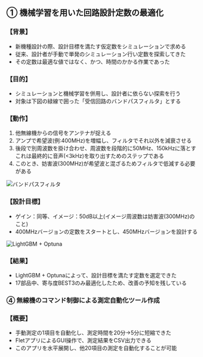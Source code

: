 ## ① 機械学習を用いた回路設計定数の最適化 

### 【背景】

- 新機種設計の際、設計目標を満たす仮定数をシミュレーションで求める
- 従来、設計者が手動で単発のシミュレーション行い定数を探索してきた
- その定数は最適な値ではなく、かつ、時間のかかる作業であった

### 【目的】

- シミュレーションと機械学習を併用し、設計者に依らない探索を行う
- 対象は下図の緑線で囲った「受信回路のバンドパスフィルタ」とする

### 【動作】

1. 他無線機からの信号をアンテナが捉える
2. アンプで希望波(例:400MHz)を増幅し、フィルタでそれ以外を減衰させる
3. 後段で別周波数を掛け合わせ、周波数を段階的に50MHz、150kHzに落とす<br>
これは最終的に音声(<3kHz)を取り出すためのステップである
4. このとき、妨害波(300MHz)が希望波と混ざるためフィルタで低減する必要がある

<img src="https://github.com/yosuke999/product/blob/images/BPF.png" alt="バンドパスフィルタ" title="バンドパスフィルタ">

### 【設計目標】

- ゲイン：同等、イメージ：50dB以上(イメージ周波数は妨害波(300MHz)のこと)
- 400MHzバージョンの定数をスタートとし、450MHzバージョンを設計する

<img src="https://github.com/yosuke999/product/blob/images/%E8%A8%AD%E8%A8%88%E3%83%91%E3%83%A9%E3%83%A1%E3%83%BC%E3%82%BF.png" alt="LightGBM + Optuna" title="LightGBM + Optuna">

### 【結果】

- LightGBM + Optunaによって、設計目標を満たす定数を選定できた
- 17部品中、寄与度BEST3のみ最適化したため、改善の予知を残している

### ④ 無線機のコマンド制御による測定自動化ツール作成

### 【概要】

- 手動測定の1項目を自動化し、測定時間を20分→5分に短縮できた
- FletアプリによるGUI操作で、測定結果をCSV出力できる
- このアプリを水平展開し、他20項目の測定を自動化することが可能